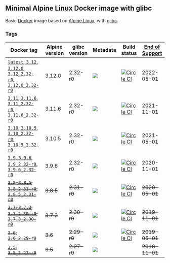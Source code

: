 ## Minimal Alpine Linux Docker image with glibc

Basic [Docker](https://www.docker.com/) image based on [Alpine Linux](http://alpinelinux.org/), with [glibc](https://github.com/sgerrand/alpine-pkg-glibc).

### Tags

| Docker tag | Alpine version | glibc version | Metadata | Build status | [End of Support](https://wiki.alpinelinux.org/wiki/Alpine_Linux:Releases)  |
| --- | --- | --- | --- | --- | --- |
| [`latest`, `3.12`, `3.12.0`, `3.12_2.32-r0`, `3.12.0_2.32-r0`](https://github.com/jeanblanchard/docker-alpine-glibc/blob/master/Dockerfile) | 3.12.0 | 2.32-r0 | [![](https://images.microbadger.com/badges/image/jeanblanchard/alpine-glibc.svg)](https://microbadger.com/images/jeanblanchard/alpine-glibc) | [![Circle CI](https://circleci.com/gh/jeanblanchard/docker-alpine-glibc/tree/master.svg?style=shield)](https://circleci.com/gh/jeanblanchard/docker-alpine-glibc/tree/master) | 2022-05-01 |
| [`3.11`, `3.11.6`, `3.11_2.32-r0`, `3.11.6_2.32-r0`](https://github.com/jeanblanchard/docker-alpine-glibc/blob/alpine3.11/Dockerfile) | 3.11.6 | 2.32-r0 | [![](https://images.microbadger.com/badges/image/jeanblanchard/alpine-glibc:3.11.svg)](https://microbadger.com/images/jeanblanchard/alpine-glibc:3.11) | [![Circle CI](https://circleci.com/gh/jeanblanchard/docker-alpine-glibc/tree/alpine3.10.svg?style=shield)](https://circleci.com/gh/jeanblanchard/docker-alpine-glibc/tree/alpine3.11) | 2021-11-01 |
| [`3.10`, `3.10.5`, `3.10_2.32-r0`, `3.10.5_2.32-r0`](https://github.com/jeanblanchard/docker-alpine-glibc/blob/alpine3.10/Dockerfile) | 3.10.5 | 2.32-r0 | [![](https://images.microbadger.com/badges/image/jeanblanchard/alpine-glibc:3.10.svg)](https://microbadger.com/images/jeanblanchard/alpine-glibc:3.10) | [![Circle CI](https://circleci.com/gh/jeanblanchard/docker-alpine-glibc/tree/alpine3.10.svg?style=shield)](https://circleci.com/gh/jeanblanchard/docker-alpine-glibc/tree/alpine3.10) | 2021-05-01 |
| [`3.9`, `3.9.6`, `3.9_2.32-r0`, `3.9.6_2.32-r0`](https://github.com/jeanblanchard/docker-alpine-glibc/blob/alpine3.9/Dockerfile) | 3.9.6 | 2.32-r0 | [![](https://images.microbadger.com/badges/image/jeanblanchard/alpine-glibc:3.9.svg)](https://microbadger.com/images/jeanblanchard/alpine-glibc:3.9) | [![Circle CI](https://circleci.com/gh/jeanblanchard/docker-alpine-glibc/tree/alpine3.9.svg?style=shield)](https://circleci.com/gh/jeanblanchard/docker-alpine-glibc/tree/alpine3.9) | 2020-11-01 |
| ~~[`3.8`, `3.8.5`, `3.8_2.31-r0`, `3.8.5_2.31-r0`](https://github.com/jeanblanchard/docker-alpine-glibc/blob/alpine3.8/Dockerfile)~~ | ~~3.8.5~~ | ~~2.31-r0~~ | [![](https://images.microbadger.com/badges/image/jeanblanchard/alpine-glibc:3.8.svg)](https://microbadger.com/images/jeanblanchard/alpine-glibc:3.8) | [![Circle CI](https://circleci.com/gh/jeanblanchard/docker-alpine-glibc/tree/alpine3.8.svg?style=shield)](https://circleci.com/gh/jeanblanchard/docker-alpine-glibc/tree/alpine3.8) | ~~2020-05-01~~ |
| ~~[`3.7`, `3.7.3`, `3.7_2.30-r0`, `3.7.3_2.30-r0`](https://github.com/jeanblanchard/docker-alpine-glibc/blob/alpine3.7/Dockerfile)~~ | ~~3.7.3~~ | ~~2.30-r0~~ | [![](https://images.microbadger.com/badges/image/jeanblanchard/alpine-glibc:3.7.svg)](https://microbadger.com/images/jeanblanchard/alpine-glibc:3.7) | [![Circle CI](https://circleci.com/gh/jeanblanchard/docker-alpine-glibc/tree/alpine3.7.svg?style=shield)](https://circleci.com/gh/jeanblanchard/docker-alpine-glibc/tree/alpine3.7) | ~~2019-11-01~~ |
| ~~[`3.6`, `3.6_2.29-r0`](https://github.com/jeanblanchard/docker-alpine-glibc/blob/alpine3.6/Dockerfile)~~ | ~~3.6~~ | ~~2.29-r0~~ | [![](https://images.microbadger.com/badges/image/jeanblanchard/alpine-glibc:3.6.svg)](https://microbadger.com/images/jeanblanchard/alpine-glibc:3.6) | [![Circle CI](https://circleci.com/gh/jeanblanchard/docker-alpine-glibc/tree/alpine3.6.svg?style=shield)](https://circleci.com/gh/jeanblanchard/docker-alpine-glibc/tree/alpine3.6) | ~~2019-05-01~~ |
| ~~[`3.5`, `3.5_2.27-r0`](https://github.com/jeanblanchard/docker-alpine-glibc/blob/alpine3.5/Dockerfile)~~ | ~~3.5~~ | ~~2.27-r0~~ | [![](https://images.microbadger.com/badges/image/jeanblanchard/alpine-glibc:3.5.svg)](https://microbadger.com/images/jeanblanchard/alpine-glibc:3.5) |  | ~~2018-11-01~~ |

